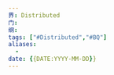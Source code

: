 ```yaml
---
界: Distributed
门: 
纲: 
tags: ["#Distributed","#BQ"]
aliases:
  - 
date: {{DATE:YYYY-MM-DD}}
---
```


